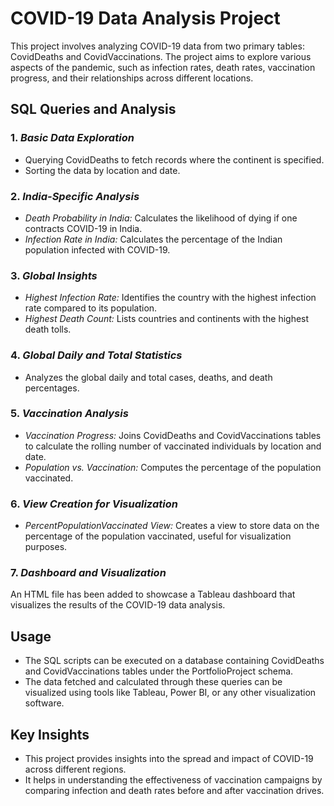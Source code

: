 # COVID-19 Data Analysis Project

This project involves analyzing COVID-19 data from two primary tables: CovidDeaths and CovidVaccinations. The project aims to explore various aspects of the pandemic, such as infection rates, death rates, vaccination progress, and their relationships across different locations.

## SQL Queries and Analysis

### 1. *Basic Data Exploration*
   - Querying CovidDeaths to fetch records where the continent is specified.
   - Sorting the data by location and date.

### 2. *India-Specific Analysis*
   - *Death Probability in India:* Calculates the likelihood of dying if one contracts COVID-19 in India.
   - *Infection Rate in India:* Calculates the percentage of the Indian population infected with COVID-19.

### 3. *Global Insights*
   - *Highest Infection Rate:* Identifies the country with the highest infection rate compared to its population.
   - *Highest Death Count:* Lists countries and continents with the highest death tolls.

### 4. *Global Daily and Total Statistics*
   - Analyzes the global daily and total cases, deaths, and death percentages.

### 5. *Vaccination Analysis*
   - *Vaccination Progress:* Joins CovidDeaths and CovidVaccinations tables to calculate the rolling number of vaccinated individuals by location and date.
   - *Population vs. Vaccination:* Computes the percentage of the population vaccinated.

### 6. *View Creation for Visualization*
   - *PercentPopulationVaccinated View:* Creates a view to store data on the percentage of the population vaccinated, useful for visualization purposes.
     
### 7. *Dashboard and Visualization*
An HTML file has been added to showcase a Tableau dashboard that visualizes the results of the COVID-19 data analysis.
## Usage

- The SQL scripts can be executed on a database containing CovidDeaths and CovidVaccinations tables under the PortfolioProject schema.
- The data fetched and calculated through these queries can be visualized using tools like Tableau, Power BI, or any other visualization software.

## Key Insights

- This project provides insights into the spread and impact of COVID-19 across different regions.
- It helps in understanding the effectiveness of vaccination campaigns by comparing infection and death rates before and after vaccination drives.

